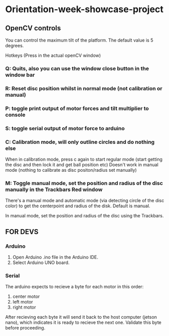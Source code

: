 # Orientation-week-showcase-project

## OpenCV controls

You can control the maximum tilt of the platform. The default value is 5 degrees.

Hotkeys (Press in the actual openCV window)

### Q: Quits, also you can use the window close button in the window bar

### R: Reset disc position whilst in normal mode (not calibration or manual)

### P: toggle print output of motor forces and tilt multiplier to console

### S: toggle serial output of motor force to arduino

### C: Calibration mode, will only outline circles and do nothing else
When in calibration mode, press c again to start regular mode (start getting the disc and then lock it and get ball position etc)
Doesn't work in manual mode (nothing to calibrate as disc positon/radius set manually)

### M: Toggle manual mode, set the position and radius of the disc manually in the Trackbars Red window
There's a manual mode and automatic mode (via detecting circle of the disc color) to get the centerpoint and radius of the disk. Default is manual.

In manual mode, set the position and radius of the disc using the Trackbars.

## FOR DEVS
### Arduino
1. Open Arduino .ino file in the Arduino IDE.
2. Select Arduino UNO board.
### Serial
The arduino expects to recieve a byte for each motor in this order:
1. center motor
2. left motor
3. right motor

After recieving each byte it will send it back to the host computer (jetson nano), which indicates it is ready to recieve the next one.
Validate this byte before proceeding.

